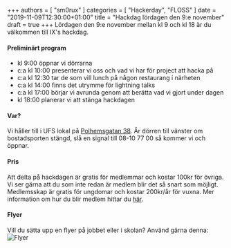 +++
authors = [ "sm0rux" ]
categories = [ "Hackerday", "FLOSS" ]
date = "2019-11-09T12:30:00+01:00"
title = "Hackdag lördagen den 9:e november"
draft = true
+++
Lördagen den 9:e november mellan kl 9 och kl 18 är du välkommen till IX's hackdag.
#### Preliminärt program
* kl 9:00 öppnar vi dörrarna
* c:a kl 10:00 presenterar vi oss och vad vi har för project att hacka på
* c:a kl 12:30 tar de som vill lunch på någon restaurang i närheten
* c:a kl 14:00 finns det utrymme för lightning talks
* c:a kl 17:00 börjar vi avrunda genom att berätta vad vi gjort under dagen
* kl 18:00 planerar vi att stänga hackdagen
#### Var?
Vi håller till i UFS lokal på [Polhemsgatan 38](/about/#besök-oss). Är dörren till vänster om bostadsporten stängd, slå en signal till 08-10 77 00 så kommer vi och öppnar.
#### Pris
Att delta på hackdagen är gratis för medlemmar och kostar 100kr för övriga. Vi ser gärna att du som inte redan är medlem blir det så snart som möjligt. Medlemsskap är gratis för ungdomar och kostar 200kr/år för vuxna. Mer information om hur du blir medlem hittar du [här](/membership/).
#### Flyer
Vill du sätta upp en flyer på jobbet eller i skolan? Använd gärna denna:
![Flyer](/img/hacker-lordag.png)
